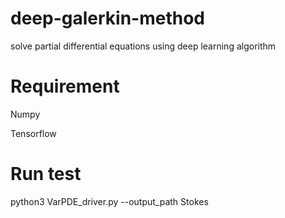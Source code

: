 # deep-galerkin-method
solve partial differential equations using deep learning algorithm



# Requirement

Numpy

Tensorflow

# Run test
python3 VarPDE_driver.py --output_path Stokes
